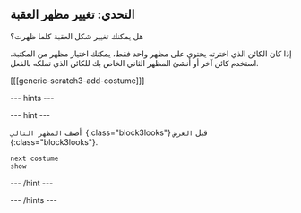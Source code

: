 ## التحدي: تغيير مظهر العقبة

هل يمكنك تغيير شكل العقبة كلما ظهرت؟

إذا كان الكائن الذي اخترته يحتوي على مظهر واحد فقط، يمكنك اختيار مظهر من المكتبة، استخدم كائن آخر أو أنشئ المظهر الثاني الخاص بك للكائن الذي تملكه بالفعل.

[[[generic-scratch3-add-costume]]]

--- hints ---


--- hint ---

أضف `المظهر التالي `{:class="block3looks"} قبل `العرض `{:class="block3looks"}.

```blocks3
next costume
show
```

--- /hint ---

--- /hints ---

